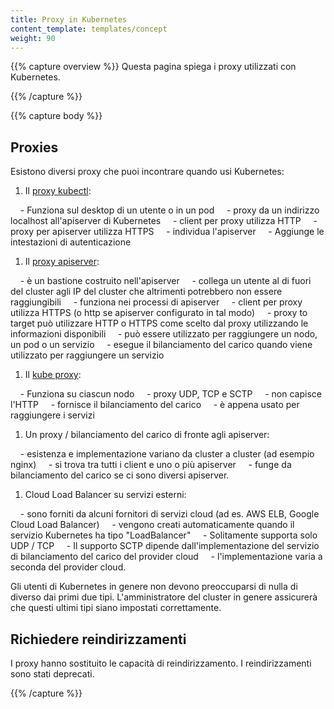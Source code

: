 ```yaml
---
title: Proxy in Kubernetes
content_template: templates/concept
weight: 90
---
```


{{% capture overview %}}
Questa pagina spiega i proxy utilizzati con Kubernetes.

{{% /capture %}}

{{% capture body %}}

## Proxies

Esistono diversi proxy che puoi incontrare quando usi Kubernetes:

1. Il [proxy kubectl](/docs/tasks/access-application-cluster/access-cluster/#direct-accessing-the-rest-api):

    - Funziona sul desktop di un utente o in un pod
    - proxy da un indirizzo localhost all'apiserver di Kubernetes
    - client per proxy utilizza HTTP
    - proxy per apiserver utilizza HTTPS
    - individua l'apiserver
    - Aggiunge le intestazioni di autenticazione

1. Il [proxy apiserver](/docs/tasks/access-application-cluster/access-cluster/#discovering-builtin-services):

    - è un bastione costruito nell'apiserver
    - collega un utente al di fuori del cluster agli IP del cluster che altrimenti potrebbero non essere raggiungibili
    - funziona nei processi di apiserver
    - client per proxy utilizza HTTPS (o http se apiserver configurato in tal modo)
    - proxy to target può utilizzare HTTP o HTTPS come scelto dal proxy utilizzando le informazioni disponibili
    - può essere utilizzato per raggiungere un nodo, un pod o un servizio
    - esegue il bilanciamento del carico quando viene utilizzato per raggiungere un servizio

1. Il [kube proxy](/docs/concepts/services-networking/service/#ips-and-vips):

    - Funziona su ciascun nodo
    - proxy UDP, TCP e SCTP
    - non capisce l'HTTP
    - fornisce il bilanciamento del carico
    - è appena usato per raggiungere i servizi

1. Un proxy / bilanciamento del carico di fronte agli apiserver:

    - esistenza e implementazione variano da cluster a cluster (ad esempio nginx)
    - si trova tra tutti i client e uno o più apiserver
    - funge da bilanciamento del carico se ci sono diversi apiserver.

1. Cloud Load Balancer su servizi esterni:

    - sono forniti da alcuni fornitori di servizi cloud (ad es. AWS ELB, Google Cloud Load Balancer)
    - vengono creati automaticamente quando il servizio Kubernetes ha tipo "LoadBalancer"
    - Solitamente supporta solo UDP / TCP
    - Il supporto SCTP dipende dall'implementazione del servizio di bilanciamento del carico del provider cloud
    - l'implementazione varia a seconda del provider cloud.

Gli utenti di Kubernetes in genere non devono preoccuparsi di nulla di diverso dai primi due tipi. L'amministratore del cluster
in genere assicurerà che questi ultimi tipi siano impostati correttamente.

## Richiedere reindirizzamenti

I proxy hanno sostituito le capacità di reindirizzamento. I reindirizzamenti sono stati deprecati.

{{% /capture %}}



